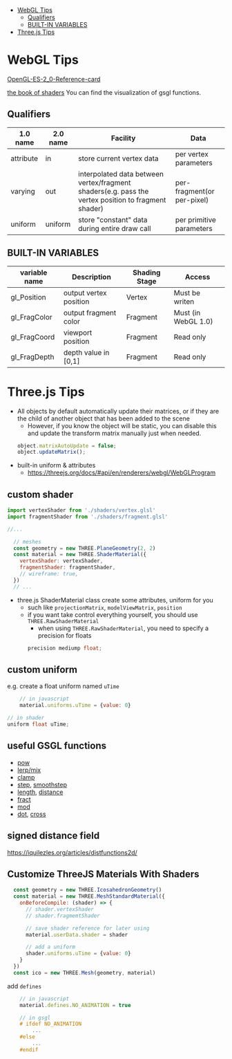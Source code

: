 [](...menustart)

- [WebGL Tips](#20cf1d566508f29fb50f5da48374ba38)
    - [Qualifiers](#619dd4db8171a8f1bf978f44c9cf10c4)
    - [BUILT-IN VARIABLES](#435827c0432e29e22a2b69df5c4a9db4)
- [Three.js Tips](#bcf2f4a04de7d50e787ded8c2c14e655)

[](...menuend)


<h2 id="20cf1d566508f29fb50f5da48374ba38"></h2>

# WebGL Tips

[OpenGL-ES-2_0-Reference-card](https://www.khronos.org/opengles/sdk/docs/reference_cards/OpenGL-ES-2_0-Reference-card.pdf)

[the book of shaders](https://thebookofshaders.com/)   You can find the visualization of gsgl functions.

<h2 id="619dd4db8171a8f1bf978f44c9cf10c4"></h2>

## Qualifiers

1.0 name | 2.0 name | Facility | Data 
--- | --- | --- | ---
attribute | in | store current vertex data |  per vertex parameters
varying | out | interpolated data between vertex/fragment shaders(e.g. pass the vertex position to fragment shader) | per-fragment(or per-pixel)
uniform | uniform | store "constant" data during entire draw call | per primitive parameters


<h2 id="435827c0432e29e22a2b69df5c4a9db4"></h2>

## BUILT-IN VARIABLES

variable name | Description | Shading Stage | Access
--- | --- | --- | ---
gl_Position | output vertex position | Vertex |  Must be writen
gl_FragColor | output fragment color | Fragment |  Must (in WebGL 1.0)
gl_FragCoord | viewport position | Fragment | Read only
gl_FragDepth | depth value in [0,1] | Fragment | Read only



<h2 id="bcf2f4a04de7d50e787ded8c2c14e655"></h2>

# Three.js Tips

- All objects by default automatically update their matrices, or if they are the child of another object that has been added to the scene
    - However, if you know the object will be static, you can disable this and update the transform matrix manually just when needed.
    ```javascript
    object.matrixAutoUpdate = false;
    object.updateMatrix();
    ```
- built-in uniform & attributes
    - https://threejs.org/docs/#api/en/renderers/webgl/WebGLProgram 


## custom shader

```javascript
import vertexShader from './shaders/vertex.glsl'
import fragmentShader from './shaders/fragment.glsl'

//...

  // meshes
  const geometry = new THREE.PlaneGeometry(2, 2)
  const material = new THREE.ShaderMaterial({
    vertexShader: vertexShader,
    fragmentShader: fragmentShader,
    // wireframe: true,
  })
  // ...
```

- three.js ShaderMaterial class create some attributes, uniform for you
    - such like `projectionMatrix`, `modelViewMatrix`, `position`
    - if you want take control everything yourself, you should use `THREE.RawShaderMaterial`
        - when using `THREE.RawShaderMaterial`, you need to specify a precision for floats
        ```c
        precision mediump float;
        ```

## custom uniform

e.g. create a float uniform named `uTime`

```javascript
    // in javascript
    material.uniforms.uTime = {value: 0}
```

```c
// in shader
uniform float uTime;
```

## useful GSGL functions

- [pow](https://thebookofshaders.com/glossary/?search=pow)
- [lerp/mix](https://thebookofshaders.com/glossary/?search=mix)
- [clamp](https://thebookofshaders.com/glossary/?search=clamp)
- [step](https://thebookofshaders.com/glossary/?search=step), [smoothstep](https://thebookofshaders.com/glossary/?search=smoothstep)
- [length](https://thebookofshaders.com/glossary/?search=length), [distance](https://thebookofshaders.com/glossary/?search=distance)
- [fract](https://thebookofshaders.com/glossary/?search=fract)
- [mod](https://thebookofshaders.com/glossary/?search=mod)
- [dot](https://thebookofshaders.com/glossary/?search=dot), [cross](https://thebookofshaders.com/glossary/?search=cross)


## signed distance field

https://iquilezles.org/articles/distfunctions2d/


## Customize ThreeJS Materials With Shaders

```javascript
  const geometry = new THREE.IcosahedronGeometry()
  const material = new THREE.MeshStandardMaterial({
    onBeforeCompile: (shader) => {
      // shader.vertexShader
      // shader.fragmemtShader

      // save shader reference for later using
      material.userData.shader = shader

      // add a uniform
      shader.uniforms.uTime = {value: 0}
    }
  })
  const ico = new THREE.Mesh(geometry, material)
```

add `defines`

```javascript
    // in javascript
    material.defines.NO_ANIMATION = true
```

```c
    // in gsgl
    # ifdef NO_ANIMATION
        ...
    #else
        ...
    #endif
```


